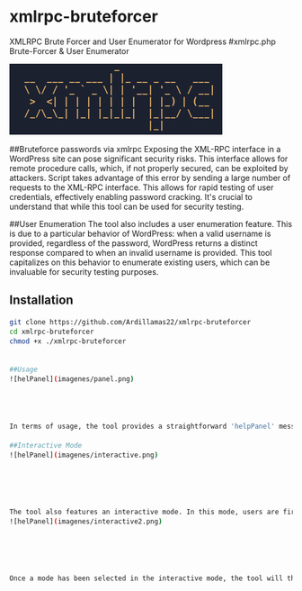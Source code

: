 # xmlrpc-bruteforcer
XMLRPC Brute Forcer and User Enumerator for Wordpress
#xmlrpc.php Brute-Forcer & User Enumerator
<!---
Lenguaje: Bash
-->     
![Logo](imagenes/logo.png)



##Bruteforce passwords via xmlrpc 
Exposing the XML-RPC interface in a WordPress site can pose significant security risks. This interface allows for remote procedure calls, which, if not properly secured, can be exploited by attackers. Script takes advantage of this error by sending a large number of requests to the XML-RPC interface. This allows for rapid testing of user credentials, effectively enabling password cracking. It's crucial to understand that while this tool can be used for security testing.

##User Enumeration
The tool also includes a user enumeration feature. This is due to a particular behavior of WordPress: when a valid username is provided, regardless of the password, WordPress returns a distinct response compared to when an invalid username is provided. This tool capitalizes on this behavior to enumerate existing users, which can be invaluable for security testing purposes.



## Installation

```bash
git clone https://github.com/Ardillamas22/xmlrpc-bruteforcer
cd xmlrpc-bruteforcer
chmod +x ./xmlrpc-bruteforcer


##Usage
![helPanel](imagenes/panel.png)




In terms of usage, the tool provides a straightforward 'helpPanel' message that explains how to use it. This message details all the necessary parameters and how to specify them. It serves as a guide, making the tool accessible and easy to use. This 'helpPanel' ensures that users can effectively utilize the tool for testing the security of WordPress sites.

##Interactive Mode
![helPanel](imagenes/interactive.png)





The tool also features an interactive mode. In this mode, users are first prompted to select the mode they wish to enter.
![helPanel](imagenes/interactive2.png)





Once a mode has been selected in the interactive mode, the tool will then prompt the user for all the necessary parameters. This step-by-step process ensures that all required information is gathered 
